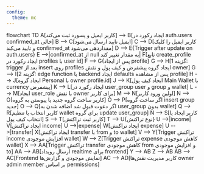 ```yaml
---
config:
  theme: mc
---
```

flowchart TD
  A[کاربر ایمیل و پسورد ثبت می‌کند] --> B[ایجاد رکورد در auth.users confirmed_at خالی]
  B --> C[ایمیل تایید ارسال می‌شود]
  C --> D[کاربر ایمیل را کلیک و تایید می‌کند confirmed_at مقداردهی می‌شود]
  D --> E{Trigger after update on auth.users}
  E -->|confirmed_at از null به مقدار تغییر کند| F[تابع create_profile ایجاد رکورد در profiles با user id]
  F --> G{پس از ایجاد profile}
  G --> H[گزینه 1: trigger بعد از insert روی profiles ایجاد گروه پیشفرض و کیف پول و نقش owner]
  G --> I[گزینه 2: edge function یا backend ایجاد defaults پس از مشاهده profile]
  H --> J[ایجاد گروه Personal با owner profile.id]
  J --> K[ایجاد کیف پول Main Wallet با currency پیشفرض]
  K --> L[ایجاد رکورد در user_group user و group و wallet]
  L --> M[ایجاد user_role با نقش owner برای کاربر]
  M --> N[اولین ورود کاربر]
  N --> O[کاربر ساخت گروه جدید یا پیوستن به گروه]
  O --> P[اگر ساخت گروه insert group جدید]
  O --> Q[اگر دعوت قبول شد اضافه شدن به user_group بدون wallet]
  Q --> R[کاربر انتخاب یا تنظیم wallet برای گروه update user_group]
  N --> S[کاربر ایجاد یا انتخاب کیف پول]
  S --> T[کاربر ثبت تراکنش]
  T --> U{نوع تراکنش}
  U -->|income| V[ایجاد تراکنش income]
  U -->|expense| W[ایجاد تراکنش expense]
  U -->|transfer| X[ایجاد تراکنش transfer با from و to wallet]
  V --> Y[Trigger تراکنش income افزایش موجودی wallet]
  W --> Z[Trigger تراکنش expense کاهش موجودی wallet]
  X --> AA[Trigger تراکنش transfer کاهش موجودی from و افزایش موجودی to]
  AA --> AB[ارسال رویداد realtime برای frontend]
  Y --> AB
  Z --> AB
  AB --> AC[Frontend نمایش موجودی و گزارش‌ها]
  AC --> AD[کاربر مدیریت نقش‌ها owner admin member بر اساس permissions]
